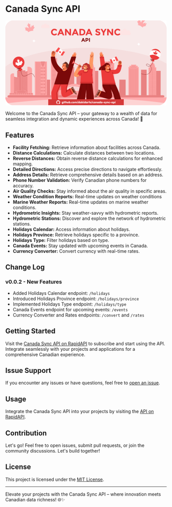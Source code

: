 # Canada Sync API 

![Canada Sync API](assets/canada-api.png)

Welcome to the Canada Sync API – your gateway to a wealth of data for seamless integration and dynamic experiences across Canada! 🍁

## Features

- **Facility Fetching:** Retrieve information about facilities across Canada.
- **Distance Calculations:** Calculate distances between two locations.
- **Reverse Distances:** Obtain reverse distance calculations for enhanced mapping.
- **Detailed Directions:** Access precise directions to navigate effortlessly.
- **Address Details:** Retrieve comprehensive details based on an address.
- **Phone Number Validation:** Verify Canadian phone numbers for accuracy.
- **Air Quality Checks:** Stay informed about the air quality in specific areas.
- **Weather Condition Reports:** Real-time updates on weather conditions
- **Marine Weather Reports:** Real-time updates on marine weather conditions.
- **Hydrometric Insights:** Stay weather-savvy with hydrometric reports.
- **Hydrometric Stations:** Discover and explore the network of hydrometric stations.
- **Holidays Calendar:** Access information about holidays.
- **Holidays Province:** Retrieve holidays specific to a province.
- **Holidays Type:** Filter holidays based on type.
- **Canada Events:** Stay updated with upcoming events in Canada.
- **Currency Converter:** Convert currency with real-time rates.

## Change Log

### v0.0.2 - New Features

- Added Holidays Calendar endpoint: `/holidays`
- Introduced Holidays Province endpoint: `/holidays/province`
- Implemented Holidays Type endpoint: `/holidays/type`
- Canada Events endpoint for upcoming events: `/events`
- Currency Converter and Rates endpoints: `/convert` and `/rates`

## Getting Started

Visit the [Canada Sync API on RapidAPI](https://rapidapi.com/kidddevs/api/canada-sync-api) to subscribe and start using the API. Integrate seamlessly with your projects and applications for a comprehensive Canadian experience.

## Issue Support

If you encounter any issues or have questions, feel free to [open an issue](https://github.com/dakidarts/canada-sync-api/issues).

## Usage

Integrate the Canada Sync API into your projects by visiting the [API on RapidAPI](https://rapidapi.com/kidddevs/api/canada-sync-api).

## Contribution

Let's go! Feel free to open issues, submit pull requests, or join the community discussions. Let's build together!

## License

This project is licensed under the [MIT License](LICENSE).

---

Elevate your projects with the Canada Sync API – where innovation meets Canadian data richness! 🌐✨
